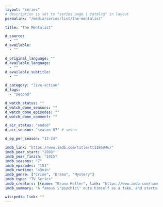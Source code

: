 ```yaml
---
layout: "series"
# description is set to "series page | catalog" in layout
permalink: "/media/series/list/the-mentalist"

title: "The Mentalist"

d_source:
  - ""
d_available:
  - ""

d_original_language: ""
d_available_language:
  - ""
d_available_subtitle:
  - ""

d_category: "live-action"
d_tags:
  - "second"

d_watch_status: ""
d_watch_done_seasons: ""
d_watch_done_episodes: ""
d_watch_done_comment: ""

d_air_status: "ended"
d_air_season: "season 07" # seven

d_ep_per_season: "13-24"

imdb_link: "https://www.imdb.com/title/tt1196946/"
imdb_year_start: "2008"
imdb_year_finish: "2015"
imdb_seasons: "7"
imdb_episodes: "151"
imdb_runtime: "43min"
imdb_genre: ["Crime", "Drama", "Mystery"]
imdb_type: "TV Series"
imdb_creators: [{name: "Bruno Heller", link: "https://www.imdb.com/name/nm0375285/"}]
imdb_summary: "A famous \"psychic\" outs himself as a fake, and starts working as a consultant for the California Bureau of Investigation so he can find \"Red John\", the madman who killed his wife and daughter."

wikipedia_link: ""
---
```

